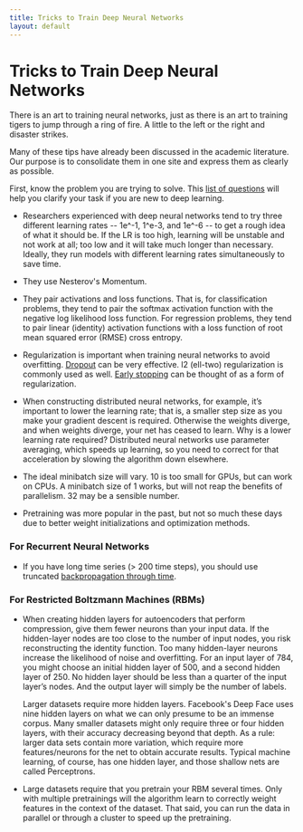 ```yaml
---
title: Tricks to Train Deep Neural Networks
layout: default
---
```


# Tricks to Train Deep Neural Networks

There is an art to training neural networks, just as there is an art to training tigers to jump through a ring of fire. A little to the left or the right and disaster strikes.

Many of these tips have already been discussed in the academic literature. Our purpose is to consolidate them in one site and express them as clearly as possible. 

First, know the problem you are trying to solve. This [list of questions](http://deeplearning4j.org/questions.html) will help you clarify your task if you are new to deep learning. 

* Researchers experienced with deep neural networks tend to try three different learning rates -- 1e^-1, 1^e-3, and 1e^-6 -- to get a rough idea of what it should be. If the LR is too high, learning will be unstable and not work at all; too low and it will take much longer than necessary. Ideally, they run models with different learning rates simultaneously to save time. 

* They use Nesterov's Momentum.

* They pair activations and loss functions. That is, for classification problems, they tend to pair the softmax activation function with the negative log likelihood loss function. For regression problems, they tend to pair linear (identity) activation functions with a loss function of root mean squared error (RMSE) cross entropy.

* Regularization is important when training neural networks to avoid overfitting. [Dropout](../glossary.html#dropout) can be very effective. l2 (ell-two) regularization is commonly used as well. [Early stopping](../earlystopping.html) can be thought of as a form of regularization. 

* When constructing distributed neural networks, for example, it’s important to lower the learning rate; that is, a smaller step size as you make your gradient descent is required. Otherwise the weights diverge, and when weights diverge, your net has ceased to learn. Why is a lower learning rate required? Distributed neural networks use parameter averaging, which speeds up learning, so you need to correct for that acceleration by slowing the algorithm down elsewhere.

* The ideal minibatch size will vary. 10 is too small for GPUs, but can work on CPUs. A minibatch size of 1 works, but will not reap the benefits of parallelism. 32 may be a sensible number. 

* Pretraining was more popular in the past, but not so much these days due to better weight initializations and optimization methods.
 
### For Recurrent Neural Networks

* If you have long time series (> 200 time steps), you should use truncated [backpropagation through time](../glossary.html#backprop).

### For Restricted Boltzmann Machines (RBMs)

* When creating hidden layers for autoencoders that perform compression, give them fewer neurons than your input data. If the hidden-layer nodes are too close to the number of input nodes, you risk reconstructing the identity function. Too many hidden-layer neurons increase the likelihood of noise and overfitting. For an input layer of 784, you might choose an initial hidden layer of 500, and a second hidden layer of 250. No hidden layer should be less than a quarter of the input layer’s nodes. And the output layer will simply be the number of labels. 

  Larger datasets require more hidden layers. Facebook's Deep Face uses nine hidden layers on what we can only presume to be an immense corpus. Many smaller datasets might only require three or four hidden layers, with their accuracy decreasing beyond that depth. As a rule: larger data sets contain more variation, which require more features/neurons for the net to obtain accurate results. Typical machine learning, of course, has one hidden layer, and those shallow nets are called Perceptrons. 

* Large datasets require that you pretrain your RBM several times. Only with multiple pretrainings will the algorithm learn to correctly weight features in the context of the dataset. That said, you can run the data in parallel or through a cluster to speed up the pretraining. 
